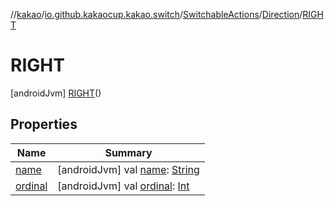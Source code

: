 //[kakao](../../../../../index.md)/[io.github.kakaocup.kakao.switch](../../../index.md)/[SwitchableActions](../../index.md)/[Direction](../index.md)/[RIGHT](index.md)



# RIGHT  
 [androidJvm] [RIGHT](index.md)()  
   


## Properties  
  
|  Name |  Summary | 
|---|---|
| <a name="io.github.kakaocup.kakao.switch/SwitchableActions.Direction.RIGHT/name/#/PointingToDeclaration/"></a>[name](name.md)| <a name="io.github.kakaocup.kakao.switch/SwitchableActions.Direction.RIGHT/name/#/PointingToDeclaration/"></a> [androidJvm] val [name](name.md): [String](https://kotlinlang.org/api/latest/jvm/stdlib/kotlin/-string/index.html)   <br>|
| <a name="io.github.kakaocup.kakao.switch/SwitchableActions.Direction.RIGHT/ordinal/#/PointingToDeclaration/"></a>[ordinal](ordinal.md)| <a name="io.github.kakaocup.kakao.switch/SwitchableActions.Direction.RIGHT/ordinal/#/PointingToDeclaration/"></a> [androidJvm] val [ordinal](ordinal.md): [Int](https://kotlinlang.org/api/latest/jvm/stdlib/kotlin/-int/index.html)   <br>|

